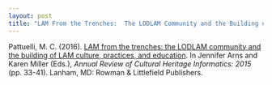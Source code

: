 ```yaml
---
layout: post
title: "LAM From the Trenches:  The LODLAM Community and the Building of LAM Culture, Practices, and Education"
---
```


Pattuelli, M. C. (2016). [LAM from the trenches: the LODLAM community and the building of LAM culture, practices, and education](https://rowman.com/ISBN/9781442263703/Annual-Review-of-Cultural-Heritage-Informatics-2015). In Jennifer Arns and Karen Miller (Eds.), *Annual Review of Cultural Heritage Informatics: 2015* (pp. 33-41). Lanham, MD: Rowman & Littlefield Publishers. 
